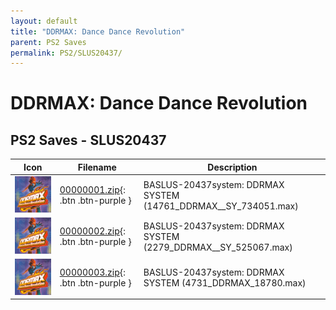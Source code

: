 ```yaml
---
layout: default
title: "DDRMAX: Dance Dance Revolution"
parent: PS2 Saves
permalink: PS2/SLUS20437/
---
```

# DDRMAX: Dance Dance Revolution

## PS2 Saves - SLUS20437

| Icon | Filename | Description |
|------|----------|-------------|
| ![DDRMAX: Dance Dance Revolution](icon0.png) | [00000001.zip](00000001.zip){: .btn .btn-purple } | BASLUS-20437system: DDRMAX    SYSTEM                (14761_DDRMAX__SY_734051.max) |
| ![DDRMAX: Dance Dance Revolution](icon0.png) | [00000002.zip](00000002.zip){: .btn .btn-purple } | BASLUS-20437system: DDRMAX    SYSTEM                (2279_DDRMAX__SY_525067.max) |
| ![DDRMAX: Dance Dance Revolution](icon0.png) | [00000003.zip](00000003.zip){: .btn .btn-purple } | BASLUS-20437system: DDRMAX    SYSTEM                (4731_DDRMAX_18780.max) |
